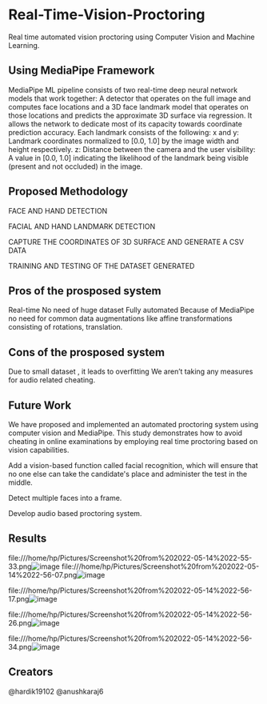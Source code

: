# Real-Time-Vision-Proctoring

Real time automated vision proctoring using Computer Vision and Machine Learning.

## Using MediaPipe Framework
MediaPipe ML pipeline consists of two real-time deep neural network models that work together: A detector that operates on the full image and computes face locations and a 3D face landmark model that operates on those locations and predicts the approximate 3D surface via regression. 
It allows the network to dedicate most of its capacity towards coordinate prediction accuracy.
Each landmark consists of the following:
x and y: Landmark coordinates normalized to [0.0, 1.0] by the image width and height respectively.
z: Distance between the camera and the user
visibility: A value in [0.0, 1.0] indicating the likelihood of the landmark being visible (present and not occluded) in the image.

## Proposed Methodology

FACE AND HAND DETECTION 

FACIAL AND HAND LANDMARK DETECTION

CAPTURE THE COORDINATES OF 3D SURFACE AND GENERATE A CSV DATA

TRAINING AND TESTING OF THE DATASET GENERATED


## Pros of the prosposed system
Real-time
No need of huge dataset
Fully automated
Because of MediaPipe no need for common data augmentations like affine transformations consisting of rotations, translation.


## Cons of the prosposed system
Due to small dataset , it leads to overfitting
We aren’t taking any measures for audio related cheating.

## Future Work
We have proposed and implemented an automated proctoring system using computer vision and MediaPipe. This study demonstrates how to avoid cheating in online examinations by employing real time proctoring based on vision capabilities.
 
Add a vision-based function called facial recognition, which will ensure that no one else can take the candidate's place and administer the test in the middle.

Detect multiple faces into a frame.

Develop audio based proctoring system.

## Results

file:///home/hp/Pictures/Screenshot%20from%202022-05-14%2022-55-33.png![image](https://user-images.githubusercontent.com/93143005/168442287-b78b0742-df73-42b4-8cc0-17a616874ad3.png)
file:///home/hp/Pictures/Screenshot%20from%202022-05-14%2022-56-07.png![image](https://user-images.githubusercontent.com/93143005/168442321-a266476c-fe51-4a20-b15a-aaa4a9581c38.png)

file:///home/hp/Pictures/Screenshot%20from%202022-05-14%2022-56-17.png![image](https://user-images.githubusercontent.com/93143005/168442327-00e60a17-e95d-426c-b413-6d0b7e4f1429.png)

file:///home/hp/Pictures/Screenshot%20from%202022-05-14%2022-56-26.png![image](https://user-images.githubusercontent.com/93143005/168442332-1b50da5a-ae96-4b8e-995b-5fe43e60c0ab.png)

file:///home/hp/Pictures/Screenshot%20from%202022-05-14%2022-56-34.png![image](https://user-images.githubusercontent.com/93143005/168442336-661fbcca-dc11-4792-b4bb-64a571640125.png)

## Creators
@hardik19102 @anushkaraj6

